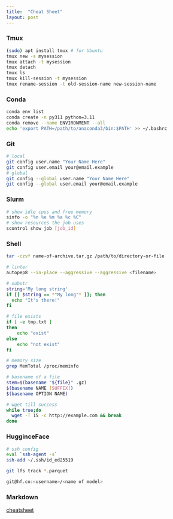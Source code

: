 ```yaml
---
title:  "Cheat Sheet"
layout: post
---
```



### Tmux
```bash
(sudo) apt install tmux # for Ubuntu
tmux new -s mysession
tmux attach -t mysession
tmux detach
tmux ls
tmux kill-session -t mysession
tmux rename-session -t old-session-name new-session-name
```

### Conda
```bash
conda env list
conda create -n py311 python=3.11
conda remove --name ENVIRONMENT --all
echo 'export PATH=/path/to/anaconda3/bin:$PATH' >> ~/.bashrc
```

### Git
```bash
# local
git config user.name "Your Name Here"
git config user.email your@email.example
# global
git config --global user.name "Your Name Here"
git config --global user.email your@email.example
```

### Slurm
```bash
# show idle cpus and free memory
sinfo -o "%n %e %m %a %c %C"
# show resources the job uses
scontrol show job [job_id]
```

### Shell
```bash
tar -czvf name-of-archive.tar.gz /path/to/directory-or-file

# linter
autopep8 --in-place --aggressive --aggressive <filename>

# substr
string='My long string'
if [[ $string == *"My long"* ]]; then
  echo "It's there!"
fi

# file exists
if [ -e tmp.txt ]
then
    echo "exist"
else
    echo "not exist"
fi

# memory size
grep MemTotal /proc/meminfo

# basename of a file
stem=$(basename "${file}" .gz)
$(basename NAME [SUFFIX])
$(basename OPTION NAME)

# wget till success
while true;do
  wget -T 15 -c http://example.com && break
done
```

### HugginceFace

```bash
# ssh config
eval `ssh-agent -s`
ssh-add ~/.ssh/id_ed25519

git lfs track *.parquet

git@hf.co:<username>/<name of model> 
```

### Markdown
[cheatsheet](https://github.com/adam-p/markdown-here/wiki/Markdown-Cheatsheet)